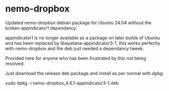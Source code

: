 # nemo-dropbox
Updated nemo-dropbox debian package for Ubuntu 24.04 without the broken appindicator1 dependancy.

appindicator1 is no longer available as a package on later builds of Ubuntu and has been replaced by libayatana-appindicator3-1, this works perfectly with nemo-dropbox and the deb just needed a dependancy tweek.

Provided here for anyone who has been frustrated by this not being resolved.

Just download the release deb package and install as per normal with dpkg:

sudo dpkg -i nemo-dropbox_4.6.1-appindicator3-1.deb
